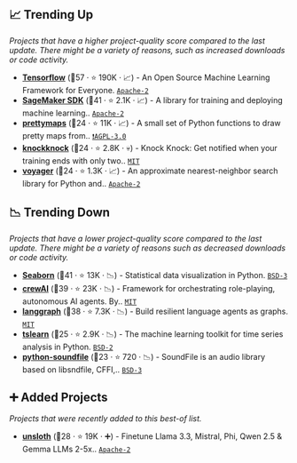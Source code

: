 ## 📈 Trending Up

_Projects that have a higher project-quality score compared to the last update. There might be a variety of reasons, such as increased downloads or code activity._

- <b><a href="https://github.com/tensorflow/tensorflow">Tensorflow</a></b> (🥇57 ·  ⭐ 190K · 📈) - An Open Source Machine Learning Framework for Everyone. <code><a href="http://bit.ly/3nYMfla">Apache-2</a></code> <code><img src="https://git.io/JLy1A" style="display:inline;" width="13" height="13"></code>
- <b><a href="https://github.com/aws/sagemaker-python-sdk">SageMaker SDK</a></b> (🥈41 ·  ⭐ 2.1K · 📈) - A library for training and deploying machine learning.. <code><a href="http://bit.ly/3nYMfla">Apache-2</a></code>
- <b><a href="https://github.com/marceloprates/prettymaps">prettymaps</a></b> (🥉24 ·  ⭐ 11K · 📈) - A small set of Python functions to draw pretty maps from.. <code><a href="http://bit.ly/3pwmjO5">❗️AGPL-3.0</a></code>
- <b><a href="https://github.com/huggingface/knockknock">knockknock</a></b> (🥉24 ·  ⭐ 2.8K · 💀) - Knock Knock: Get notified when your training ends with only two.. <code><a href="http://bit.ly/34MBwT8">MIT</a></code>
- <b><a href="https://github.com/spotify/voyager">voyager</a></b> (🥉24 ·  ⭐ 1.3K · 📈) - An approximate nearest-neighbor search library for Python and.. <code><a href="http://bit.ly/3nYMfla">Apache-2</a></code>

## 📉 Trending Down

_Projects that have a lower project-quality score compared to the last update. There might be a variety of reasons such as decreased downloads or code activity._

- <b><a href="https://github.com/mwaskom/seaborn">Seaborn</a></b> (🥈41 ·  ⭐ 13K · 📉) - Statistical data visualization in Python. <code><a href="http://bit.ly/3aKzpTv">BSD-3</a></code>
- <b><a href="https://github.com/crewAIInc/crewAI">crewAI</a></b> (🥈39 ·  ⭐ 23K · 📉) - Framework for orchestrating role-playing, autonomous AI agents. By.. <code><a href="http://bit.ly/34MBwT8">MIT</a></code>
- <b><a href="https://github.com/langchain-ai/langgraph">langgraph</a></b> (🥉38 ·  ⭐ 7.3K · 📉) - Build resilient language agents as graphs. <code><a href="http://bit.ly/34MBwT8">MIT</a></code>
- <b><a href="https://github.com/tslearn-team/tslearn">tslearn</a></b> (🥉25 ·  ⭐ 2.9K · 📉) - The machine learning toolkit for time series analysis in Python. <code><a href="http://bit.ly/3rqEWVr">BSD-2</a></code> <code><img src="https://git.io/JLy1F" style="display:inline;" width="13" height="13"></code>
- <b><a href="https://github.com/bastibe/python-soundfile">python-soundfile</a></b> (🥉23 ·  ⭐ 720 · 📉) - SoundFile is an audio library based on libsndfile, CFFI,.. <code><a href="http://bit.ly/3aKzpTv">BSD-3</a></code>

## ➕ Added Projects

_Projects that were recently added to this best-of list._

- <b><a href="https://github.com/unslothai/unsloth">unsloth</a></b> (🥉28 ·  ⭐ 19K · ➕) - Finetune Llama 3.3, Mistral, Phi, Qwen 2.5 & Gemma LLMs 2-5x.. <code><a href="http://bit.ly/3nYMfla">Apache-2</a></code>

